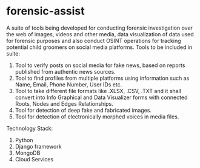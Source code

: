 # forensic-assist
A suite of tools being developed for conducting forensic investigation over the web of images, videos and other media, data visualization of data used for forensic purposes and also conduct OSINT operations for tracking potential child groomers on social media platforms.
Tools to be included in suite:
1. Tool to verify posts on social media for fake news, based on reports published from authentic news sources.
2. Tool to find profiles from multiple platforms using information such as Name, Email, Phone Number, User IDs etc.
3. Tool to take different file formats like .XLSX, .CSV, .TXT and it shall convert into Info Graphical and Data Visualizer forms with connected Roots, Nodes and Edges Relationships.
4. Tool for detection of deep fake and fabricated images.
5. Tool for detection of electronically morphed voices in media files.

Technology Stack:
1. Python
2. Django framework
3. MongoDB
4. Cloud Services
